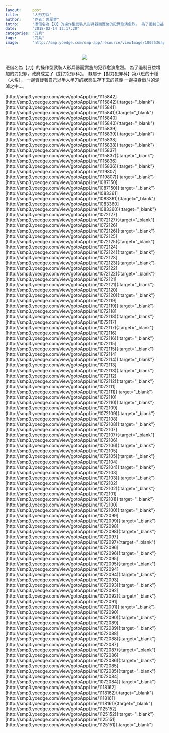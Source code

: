 ```yaml
---
layout:     post
title:      "人形刀兵"
author:     "作者：鬼军曹"
intro:      "憑借名為【刀】的操作型武裝人形兵器而實施的犯罪愈演愈烈。 為了遏制日益增加的刀犯罪，政府成立了【對刀犯罪科】。 隸屬于【對刀犯罪科】第八班的十種（人名）， 一邊質疑著自己以半人半刀的狀態生存下去的意義 一邊投身戰斗的泥淖之中…。"
date:       "2018-02-14 12:17:20"
categories: "刀兵"
tags:       "刀兵"
image:      "http://smp.yoedge.com/smp-app/resource/viewImage/1002536appline.png"
---
```

<div style="text-align: center">
<p><img src="http://smp.yoedge.com/smp-app/resource/viewImage/1002536appline.png"/></p>
</div>
<p class="post-meta">
<span>憑借名為【刀】的操作型武裝人形兵器而實施的犯罪愈演愈烈。 為了遏制日益增加的刀犯罪，政府成立了【對刀犯罪科】。 隸屬于【對刀犯罪科】第八班的十種（人名）， 一邊質疑著自己以半人半刀的狀態生存下去的意義 一邊投身戰斗的泥淖之中…。</span>
</p>
[http://smp3.yoedge.com/view/gotoAppLine/1115842](http://smp3.yoedge.com/view/gotoAppLine/1115842){:target="_blank"}
[http://smp3.yoedge.com/view/gotoAppLine/1115841](http://smp3.yoedge.com/view/gotoAppLine/1115841){:target="_blank"}
[http://smp3.yoedge.com/view/gotoAppLine/1115840](http://smp3.yoedge.com/view/gotoAppLine/1115840){:target="_blank"}
[http://smp3.yoedge.com/view/gotoAppLine/1115839](http://smp3.yoedge.com/view/gotoAppLine/1115839){:target="_blank"}
[http://smp3.yoedge.com/view/gotoAppLine/1115838](http://smp3.yoedge.com/view/gotoAppLine/1115838){:target="_blank"}
[http://smp3.yoedge.com/view/gotoAppLine/1115837](http://smp3.yoedge.com/view/gotoAppLine/1115837){:target="_blank"}
[http://smp3.yoedge.com/view/gotoAppLine/1115836](http://smp3.yoedge.com/view/gotoAppLine/1115836){:target="_blank"}
[http://smp3.yoedge.com/view/gotoAppLine/1119807](http://smp3.yoedge.com/view/gotoAppLine/1119807){:target="_blank"}
[http://smp3.yoedge.com/view/gotoAppLine/1087150](http://smp3.yoedge.com/view/gotoAppLine/1087150){:target="_blank"}
[http://smp3.yoedge.com/view/gotoAppLine/1083361](http://smp3.yoedge.com/view/gotoAppLine/1083361){:target="_blank"}
[http://smp3.yoedge.com/view/gotoAppLine/1083360](http://smp3.yoedge.com/view/gotoAppLine/1083360){:target="_blank"}
[http://smp3.yoedge.com/view/gotoAppLine/1072127](http://smp3.yoedge.com/view/gotoAppLine/1072127){:target="_blank"}
[http://smp3.yoedge.com/view/gotoAppLine/1072126](http://smp3.yoedge.com/view/gotoAppLine/1072126){:target="_blank"}
[http://smp3.yoedge.com/view/gotoAppLine/1072125](http://smp3.yoedge.com/view/gotoAppLine/1072125){:target="_blank"}
[http://smp3.yoedge.com/view/gotoAppLine/1072124](http://smp3.yoedge.com/view/gotoAppLine/1072124){:target="_blank"}
[http://smp3.yoedge.com/view/gotoAppLine/1072123](http://smp3.yoedge.com/view/gotoAppLine/1072123){:target="_blank"}
[http://smp3.yoedge.com/view/gotoAppLine/1072122](http://smp3.yoedge.com/view/gotoAppLine/1072122){:target="_blank"}
[http://smp3.yoedge.com/view/gotoAppLine/1072121](http://smp3.yoedge.com/view/gotoAppLine/1072121){:target="_blank"}
[http://smp3.yoedge.com/view/gotoAppLine/1072120](http://smp3.yoedge.com/view/gotoAppLine/1072120){:target="_blank"}
[http://smp3.yoedge.com/view/gotoAppLine/1072119](http://smp3.yoedge.com/view/gotoAppLine/1072119){:target="_blank"}
[http://smp3.yoedge.com/view/gotoAppLine/1072118](http://smp3.yoedge.com/view/gotoAppLine/1072118){:target="_blank"}
[http://smp3.yoedge.com/view/gotoAppLine/1072117](http://smp3.yoedge.com/view/gotoAppLine/1072117){:target="_blank"}
[http://smp3.yoedge.com/view/gotoAppLine/1072116](http://smp3.yoedge.com/view/gotoAppLine/1072116){:target="_blank"}
[http://smp3.yoedge.com/view/gotoAppLine/1072115](http://smp3.yoedge.com/view/gotoAppLine/1072115){:target="_blank"}
[http://smp3.yoedge.com/view/gotoAppLine/1072114](http://smp3.yoedge.com/view/gotoAppLine/1072114){:target="_blank"}
[http://smp3.yoedge.com/view/gotoAppLine/1072113](http://smp3.yoedge.com/view/gotoAppLine/1072113){:target="_blank"}
[http://smp3.yoedge.com/view/gotoAppLine/1072112](http://smp3.yoedge.com/view/gotoAppLine/1072112){:target="_blank"}
[http://smp3.yoedge.com/view/gotoAppLine/1072111](http://smp3.yoedge.com/view/gotoAppLine/1072111){:target="_blank"}
[http://smp3.yoedge.com/view/gotoAppLine/1072110](http://smp3.yoedge.com/view/gotoAppLine/1072110){:target="_blank"}
[http://smp3.yoedge.com/view/gotoAppLine/1072109](http://smp3.yoedge.com/view/gotoAppLine/1072109){:target="_blank"}
[http://smp3.yoedge.com/view/gotoAppLine/1072108](http://smp3.yoedge.com/view/gotoAppLine/1072108){:target="_blank"}
[http://smp3.yoedge.com/view/gotoAppLine/1072107](http://smp3.yoedge.com/view/gotoAppLine/1072107){:target="_blank"}
[http://smp3.yoedge.com/view/gotoAppLine/1072106](http://smp3.yoedge.com/view/gotoAppLine/1072106){:target="_blank"}
[http://smp3.yoedge.com/view/gotoAppLine/1072105](http://smp3.yoedge.com/view/gotoAppLine/1072105){:target="_blank"}
[http://smp3.yoedge.com/view/gotoAppLine/1072104](http://smp3.yoedge.com/view/gotoAppLine/1072104){:target="_blank"}
[http://smp3.yoedge.com/view/gotoAppLine/1072103](http://smp3.yoedge.com/view/gotoAppLine/1072103){:target="_blank"}
[http://smp3.yoedge.com/view/gotoAppLine/1072102](http://smp3.yoedge.com/view/gotoAppLine/1072102){:target="_blank"}
[http://smp3.yoedge.com/view/gotoAppLine/1072101](http://smp3.yoedge.com/view/gotoAppLine/1072101){:target="_blank"}
[http://smp3.yoedge.com/view/gotoAppLine/1072100](http://smp3.yoedge.com/view/gotoAppLine/1072100){:target="_blank"}
[http://smp3.yoedge.com/view/gotoAppLine/1072099](http://smp3.yoedge.com/view/gotoAppLine/1072099){:target="_blank"}
[http://smp3.yoedge.com/view/gotoAppLine/1072098](http://smp3.yoedge.com/view/gotoAppLine/1072098){:target="_blank"}
[http://smp3.yoedge.com/view/gotoAppLine/1072097](http://smp3.yoedge.com/view/gotoAppLine/1072097){:target="_blank"}
[http://smp3.yoedge.com/view/gotoAppLine/1072096](http://smp3.yoedge.com/view/gotoAppLine/1072096){:target="_blank"}
[http://smp3.yoedge.com/view/gotoAppLine/1072095](http://smp3.yoedge.com/view/gotoAppLine/1072095){:target="_blank"}
[http://smp3.yoedge.com/view/gotoAppLine/1072094](http://smp3.yoedge.com/view/gotoAppLine/1072094){:target="_blank"}
[http://smp3.yoedge.com/view/gotoAppLine/1072093](http://smp3.yoedge.com/view/gotoAppLine/1072093){:target="_blank"}
[http://smp3.yoedge.com/view/gotoAppLine/1072092](http://smp3.yoedge.com/view/gotoAppLine/1072092){:target="_blank"}
[http://smp3.yoedge.com/view/gotoAppLine/1072091](http://smp3.yoedge.com/view/gotoAppLine/1072091){:target="_blank"}
[http://smp3.yoedge.com/view/gotoAppLine/1072090](http://smp3.yoedge.com/view/gotoAppLine/1072090){:target="_blank"}
[http://smp3.yoedge.com/view/gotoAppLine/1072089](http://smp3.yoedge.com/view/gotoAppLine/1072089){:target="_blank"}
[http://smp3.yoedge.com/view/gotoAppLine/1072088](http://smp3.yoedge.com/view/gotoAppLine/1072088){:target="_blank"}
[http://smp3.yoedge.com/view/gotoAppLine/1072087](http://smp3.yoedge.com/view/gotoAppLine/1072087){:target="_blank"}
[http://smp3.yoedge.com/view/gotoAppLine/1072086](http://smp3.yoedge.com/view/gotoAppLine/1072086){:target="_blank"}
[http://smp3.yoedge.com/view/gotoAppLine/1072085](http://smp3.yoedge.com/view/gotoAppLine/1072085){:target="_blank"}
[http://smp3.yoedge.com/view/gotoAppLine/1072084](http://smp3.yoedge.com/view/gotoAppLine/1072084){:target="_blank"}
[http://smp3.yoedge.com/view/gotoAppLine/1118162](http://smp3.yoedge.com/view/gotoAppLine/1118162){:target="_blank"}
[http://smp3.yoedge.com/view/gotoAppLine/1118161](http://smp3.yoedge.com/view/gotoAppLine/1118161){:target="_blank"}
[http://smp3.yoedge.com/view/gotoAppLine/1125152](http://smp3.yoedge.com/view/gotoAppLine/1125152){:target="_blank"}
[http://smp3.yoedge.com/view/gotoAppLine/1125151](http://smp3.yoedge.com/view/gotoAppLine/1125151){:target="_blank"}


